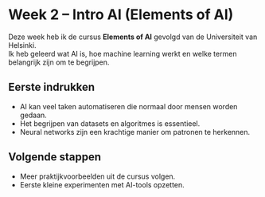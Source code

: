 # Week 2 – Intro AI (Elements of AI)

Deze week heb ik de cursus **Elements of AI** gevolgd van de Universiteit van Helsinki.  
Ik heb geleerd wat AI is, hoe machine learning werkt en welke termen belangrijk zijn om te begrijpen.  

## Eerste indrukken
- AI kan veel taken automatiseren die normaal door mensen worden gedaan.
- Het begrijpen van datasets en algoritmes is essentieel.
- Neural networks zijn een krachtige manier om patronen te herkennen.

## Volgende stappen
- Meer praktijkvoorbeelden uit de cursus volgen.
- Eerste kleine experimenten met AI-tools opzetten.
